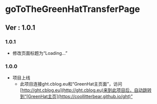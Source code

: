 # goToTheGreenHatTransferPage
## Ver : 1.0.1

### 1.0.1
- 修改页面标题为“Loading…”

### 1.0.0
- 项目上线
    - 此项目连接ght.cblog.eu和“GreenHat主页面”，访问[http://ght.cblog.eu](http://ght.cblog.eu)来到此项目后，自动跳转到“[GreenHat主页](https://coollitterbear.github.io/ght)”